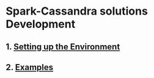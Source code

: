 # Spark-Cassandra solutions Development

## 1. [Setting up the Environment](Environment.md)
## 2. [Examples](Examples/Examples.md)
